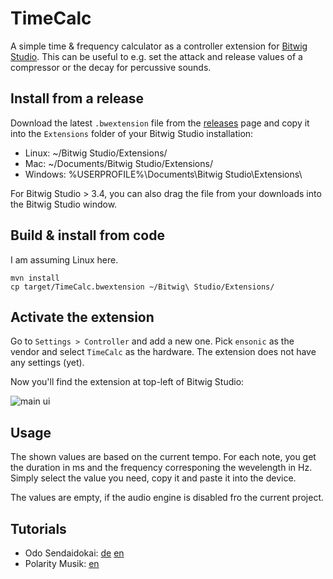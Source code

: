 # TimeCalc

A simple time & frequency calculator as a controller extension for
[Bitwig Studio](https://www.bitwig.com). This can be useful to e.g. set the
attack and release values of a compressor or the decay for percussive sounds.

## Install from a release

Download the latest `.bwextension` file from the [releases](https://github.com/ensonic/bitwig-timecalc/releases)
page and copy it into the `Extensions` folder of your Bitwig Studio
installation:
* Linux: ~/Bitwig Studio/Extensions/
* Mac: ~/Documents/Bitwig Studio/Extensions/
* Windows: %USERPROFILE%\Documents\Bitwig Studio\Extensions\

For Bitwig Studio > 3.4, you can also drag the file from your downloads into the Bitwig Studio window.

## Build & install from code

I am assuming Linux here.

```shell
mvn install
cp target/TimeCalc.bwextension ~/Bitwig\ Studio/Extensions/
```

## Activate the extension

Go to `Settings > Controller` and add a new one. Pick `ensonic` as the vendor
and select `TimeCalc` as the hardware. The extension does not have any settings
(yet).

Now you'll find the extension at top-left of Bitwig Studio:

![main ui](/docs/main.png)

## Usage

The shown values are based on the current tempo. For each note, you get the
duration in ms and the frequency corresponing the wevelength in Hz. Simply
select the value you need, copy it and paste it into the device.

The values are empty, if the audio engine is disabled fro the current project.

## Tutorials

* Odo Sendaidokai: [de](https://www.youtube.com/watch?v=JeCr-3fabak) [en](https://www.youtube.com/watch?v=vma4DL57EjI)
* Polarity Musik: [en](https://www.youtube.com/watch?v=J0682VqS7hM)